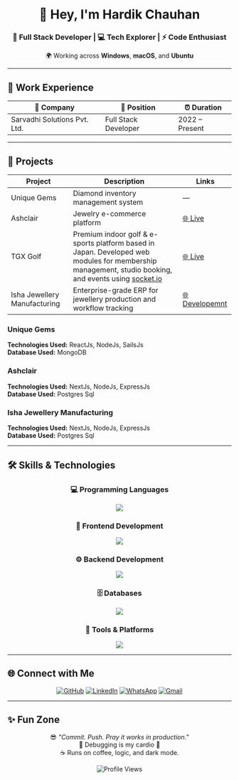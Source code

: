 <!-- Profile Header -->
<div align="center">

# 👋 Hey, I'm **Hardik Chauhan**

### 🚀 Full Stack Developer | 💻 Tech Explorer | ⚡ Code Enthusiast

🌍 Working across **Windows**, **macOS**, and **Ubuntu**

</div>

---

## 💼 Work Experience

| 🏢 Company | 💼 Position | ⏰ Duration |
|-------------|-------------|-------------|
| Sarvadhi Solutions Pvt. Ltd. | Full Stack Developer | 2022 – Present |

---

## 🚀 Projects

| Project | Description | Links |
|---|---|---|
| Unique Gems | Diamond inventory management system | — |
| Ashclair | Jewelry e-commerce platform | [🌐 Live](https://ashclair.com) |
| TGX Golf |Premium indoor golf & e-sports platform based in Japan. Developed web modules for membership management, studio booking, and events using [socket.io](https://socket.io/) | [🌐 Live](https://www.tgxgolf.com/home)|
| Isha Jewellery Manufacturing |  Enterprise-grade ERP for jewellery production and workflow tracking | [🌐 Developemnt](https://mfg.ishajewellery.com/) |

### Unique Gems

**Technologies Used:** ReactJs, NodeJs, SailsJs<br/>
**Database Used:** MongoDB

### Ashclair

**Technologies Used:** NextJs, NodeJs, ExpressJs<br/>
**Database Used:** Postgres Sql

### Isha Jewellery Manufacturing 

**Technologies Used:** NextJs, NodeJs, ExpressJs<br/>
**Database Used:** Postgres Sql

---

## 🛠️ Skills & Technologies

<div align="center">

### 💻 Programming Languages

<img src="https://skills.syvixor.com/api/icons?i=c,cpp,js,ts" />

### 🎨 Frontend Development

<img src="https://skills.syvixor.com/api/icons?i=html,css3,bootstrap,tailwind,react,redux,antdesign,materialui" />

### ⚙️ Backend Development
<img src="https://skills.syvixor.com/api/icons?i=nodejs,expressjs,jwt" />

### 🗄️ Databases
<img src="https://skillicons.dev/icons?i=mongodb,mysql,postgresql" />

### 🧰 Tools & Platforms
<img src="https://skills.syvixor.com/api/icons?i=git,github,postman,figma,vscode,windsurf,clickup,linux,macos,windows" />

</div>

---

## 🌐 Connect with Me

<div align="center">

[![GitHub](https://img.shields.io/badge/GitHub-181717?style=for-the-badge&logo=github)](https://github.com/hardikchauhan442)
[![LinkedIn](https://img.shields.io/badge/LinkedIn-0077B5?style=for-the-badge&logo=linkedin)](https://linkedin.com/in/hardikchauhan442)
[![WhatsApp](https://img.shields.io/badge/WhatsApp-25D366?style=for-the-badge&logo=whatsapp)](https://wa.me/8141338098)
[![Gmail](https://img.shields.io/badge/Gmail-D14836?style=for-the-badge&logo=gmail)](mailto:hardikchauhan442@gmail.com)

</div>

---


## ✨ Fun Zone

<div align="center">

😎 *"Commit. Push. Pray it works in production."*  
🧩 Debugging is my cardio 💪  
☕ Runs on coffee, logic, and dark mode.  

![Profile Views](https://komarev.com/ghpvc/?username=hardikchauhan442&color=brightgreen&style=flat-square&label=Profile+Visitors)

</div>
